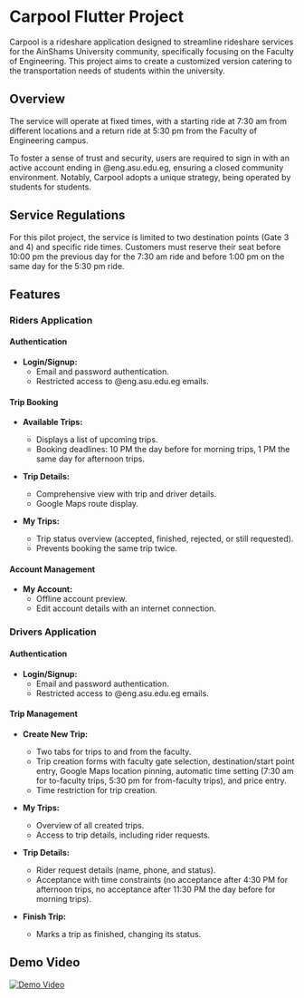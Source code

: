 # Carpool Flutter Project

Carpool is a rideshare application designed to streamline rideshare services for the AinShams University community, specifically focusing on the Faculty of Engineering. This project aims to create a customized version catering to the transportation needs of students within the university.

## Overview

The service will operate at fixed times, with a starting ride at 7:30 am from different locations and a return ride at 5:30 pm from the Faculty of Engineering campus.

To foster a sense of trust and security, users are required to sign in with an active account ending in @eng.asu.edu.eg, ensuring a closed community environment. Notably, Carpool adopts a unique strategy, being operated by students for students.

## Service Regulations

For this pilot project, the service is limited to two destination points (Gate 3 and 4) and specific ride times. Customers must reserve their seat before 10:00 pm the previous day for the 7:30 am ride and before 1:00 pm on the same day for the 5:30 pm ride.

## Features

### Riders Application

#### Authentication

- **Login/Signup:**
  - Email and password authentication.
  - Restricted access to @eng.asu.edu.eg emails.

#### Trip Booking

- **Available Trips:**
  - Displays a list of upcoming trips.
  - Booking deadlines: 10 PM the day before for morning trips, 1 PM the same day for afternoon trips.

- **Trip Details:**
  - Comprehensive view with trip and driver details.
  - Google Maps route display.

- **My Trips:**
  - Trip status overview (accepted, finished, rejected, or still requested).
  - Prevents booking the same trip twice.

#### Account Management

- **My Account:**
  - Offline account preview.
  - Edit account details with an internet connection.

### Drivers Application

#### Authentication

- **Login/Signup:**
  - Email and password authentication.
  - Restricted access to @eng.asu.edu.eg emails.

#### Trip Management

- **Create New Trip:**
  - Two tabs for trips to and from the faculty.
  - Trip creation forms with faculty gate selection, destination/start point entry, Google Maps location pinning, automatic time setting (7:30 am for to-faculty trips, 5:30 pm for from-faculty trips), and price entry.
  - Time restriction for trip creation.

- **My Trips:**
  - Overview of all created trips.
  - Access to trip details, including rider requests.

- **Trip Details:**
  - Rider request details (name, phone, and status).
  - Acceptance with time constraints (no acceptance after 4:30 PM for afternoon trips, no acceptance after 11:30 PM the day before for morning trips).

- **Finish Trip:**
  - Marks a trip as finished, changing its status.

## Demo Video

[![Demo Video](https://img.youtube.com/vi/6TQJ17CJAQ0/hqdefault.jpg)](https://www.youtube.com/watch?v=6TQJ17CJAQ0)


